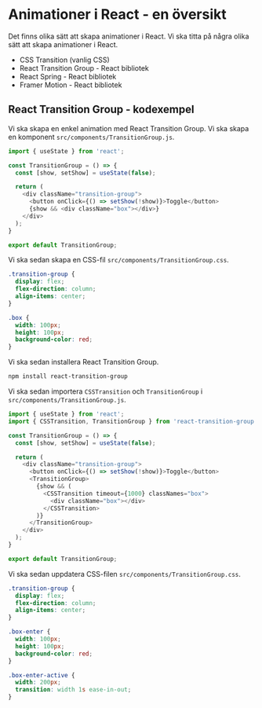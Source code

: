 # Animationer i React - en översikt

Det finns olika sätt att skapa animationer i React. Vi ska titta på några olika sätt att skapa animationer i React.

- CSS Transition (vanlig CSS)
- React Transition Group - React bibliotek
- React Spring - React bibliotek
- Framer Motion - React bibliotek

## React Transition Group - kodexempel

Vi ska skapa en enkel animation med React Transition Group. Vi ska skapa en komponent `src/components/TransitionGroup.js`.

```js
import { useState } from 'react';

const TransitionGroup = () => {
  const [show, setShow] = useState(false);

  return (
    <div className="transition-group">
      <button onClick={() => setShow(!show)}>Toggle</button>
      {show && <div className="box"></div>}
    </div>
  );
}

export default TransitionGroup;
```

Vi ska sedan skapa en CSS-fil `src/components/TransitionGroup.css`.

```css
.transition-group {
  display: flex;
  flex-direction: column;
  align-items: center;
}

.box {
  width: 100px;
  height: 100px;
  background-color: red;
}
```

Vi ska sedan installera React Transition Group.

```bash
npm install react-transition-group
```

Vi ska sedan importera `CSSTransition` och `TransitionGroup` i `src/components/TransitionGroup.js`.

```js
import { useState } from 'react';
import { CSSTransition, TransitionGroup } from 'react-transition-group';

const TransitionGroup = () => {
  const [show, setShow] = useState(false);

  return (
    <div className="transition-group">
      <button onClick={() => setShow(!show)}>Toggle</button>
      <TransitionGroup>
        {show && (
          <CSSTransition timeout={1000} classNames="box">
            <div className="box"></div>
          </CSSTransition>
        )}
      </TransitionGroup>
    </div>
  );
}

export default TransitionGroup;
```

Vi ska sedan uppdatera CSS-filen `src/components/TransitionGroup.css`.

```css
.transition-group {
  display: flex;
  flex-direction: column;
  align-items: center;
}

.box-enter {
  width: 100px;
  height: 100px;
  background-color: red;
}

.box-enter-active {
  width: 200px;
  transition: width 1s ease-in-out;
}
```